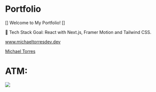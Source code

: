 # Portfolio 
[] Welcome to My Portfolio! []

🚀 Tech Stack Goal: React with Next.js, Framer Motion and Tailwind CSS. 

www.michaeltorresdev.dev
<div class="badge-base LI-profile-badge" data-locale="en_US" data-size="medium" data-theme="dark" data-type="VERTICAL" data-vanity="michaeltorresdeveloper" data-version="v1"><a class="badge-base__link LI-simple-link" href="https://de.linkedin.com/in/michaeltorresdeveloper?trk=profile-badge">Michael Torres</a></div>


# ATM:
![](WIP.gif)
